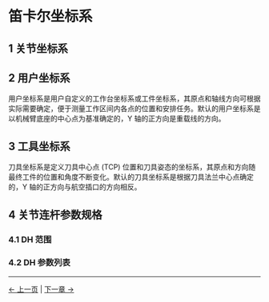 # 笛卡尔坐标系

## 1 关节坐标系

## 2 用户坐标系

用户坐标系是用户自定义的工作台坐标系或工件坐标系，其原点和轴线方向可根据实际需要确定，便于测量工作区间内各点的位置和安排任务。默认的用户坐标系是以机械臂底座的中心点为基准确定的，Y 轴的正方向是重载线的方向。

<!-- <img src="../../resources/9-FilesDownload/2-serialproduct/用户坐标.png" width="800" height="auto" /> -->

## 3 工具坐标系

刀具坐标系是定义刀具中心点 (TCP) 位置和刀具姿态的坐标系，其原点和方向随最终工件的位置和角度不断变化。默认的刀具坐标系是根据刀具法兰中心点确定的，Y 轴的正方向与航空插口的方向相反。

<!-- <img src="../../resources/9-FilesDownload/2-serialproduct/工具坐标.png" width="800" height="auto" /> -->

## 4 关节连杆参数规格

<!-- <img src="../../resources/9-FilesDownload/2-serialproduct/DH320.jpg " width="400" height="auto" /> -->

### 4.1 DH 范围

<!--
对于旋转关节 n，设置 0=0.0，其中 X 轴与 X 轴方向一致，并选择坐标系的原点位置（N）以满足 d.=0.0。对于移动关节 n，设置 8 轴的方向，使其满足 0.=0.0。当 d.=0.0 时，将坐标系（N）的原点选择在 XN-1 轴与关节轴 n 的交点处。

联动坐标系中联动参数的归纳 如果根据上述规定将联动坐标系固定在联动装置上，则联动参数可定义如下：

- a_i-1：沿 x_i-1：从 z_i-1 到 z_i 的距离

- alpha_i-1：绕 x_i-1：从 z_i-1 到 z_i

- d_i: 表示沿 z_i 从 x_i-1 到 x_i 的距离

- θ_i：围绕 z_i：从 x_i-1 到 x_i 的角度

Here is an article to refer to
[https://blog.csdn.net/hitgavin/article/details/104442034](https://blog.csdn.net/hitgavin/article/details/104442034) -->

### 4.2 DH 参数列表

<!-- | 关节 | alpha | a    | d     | theta   | offset |
| :--- | :---- | :--- | :---- | :------ | :----- |
| 1    | 0     | 0    | 173.9 | theta_1 | 0      |
| 2    | PI/2  | 0    | 0     | theta_2 | -PI/2  |
| 3    | 0     | -135 | 0     | theta_3 | 0      |
| 4    | 0     | -120 | 95    | theta_4 | -PI/2  |
| 5    | PI/2  | 0    | 87.78 | theta_5 | 0      |
| 6    | -PI/2 | 0    | 65.5  | theta_6 | 0      | -->

---

[← 上一页](../2.4-ElectricalCharacteristicsParameters/2.4.1-ElectricalCharacteristicParameter.md) | [下一章 →](../../../3-BasicSettings/3-UserInstructions/3.1-SafetyInstructions/1-SafetyInstruction.md)
